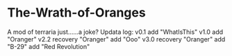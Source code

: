 # The-Wrath-of-Oranges
A mod of terraria
just......a joke?
Updata log:
v0.1 add "WhatIsThis"
v1.0 add "Oranger"
v2.2 recovery "Oranger"
     add "Ooo"
v3.0 recovery "Oranger"
     add "B-29"
     add  "Red Revolution"
